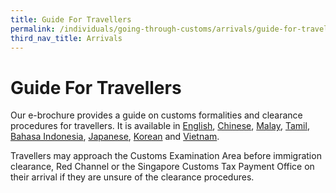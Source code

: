 ```yaml
---
title: Guide For Travellers 
permalink: /individuals/going-through-customs/arrivals/guide-for-travellers
third_nav_title: Arrivals
---
```


# Guide For Travellers 

Our e-brochure provides a guide on customs formalities and clearance procedures for travellers. It is available in  [English](/files/individuals/Guide-to-Travellers-English-June-2020.pdf),  [Chinese](/files/individuals/Guide-to-Travellers-Chinese-June-2020.pdf),  [Malay](/files/individuals/Guide-to-Travellers-Malay-June-2020.pdf),  [Tamil](/files/individuals/Guide-to-Travellers-Tamil-June-2020.pdf),  [Bahasa Indonesia](/files/individuals/Guide-to-travellers-Bahasa-Indonesian-June-2020.pdf),  [Japanese](/files/individuals/Guide-to-Travellers-Japanese-June-2020.pdf),  [Korean](/files/individuals/Guide-to-Travellers-Korean-June-2020.pdf) and  [Vietnam](/files/individuals/Guide-to-Travellers-Vietnamese-June-2020.pdf).

Travellers may approach the Customs Examination Area before immigration clearance, Red Channel or the Singapore Customs Tax Payment Office on their arrival if they are unsure of the clearance procedures.








